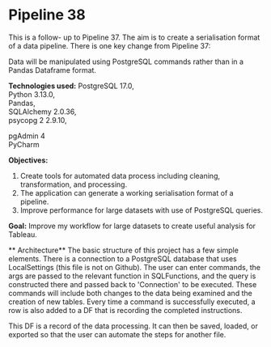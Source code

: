 # Pipeline 38

This is a follow- up to Pipeline 37. The aim is to create a serialisation format of a data pipeline. There is one key change from Pipeline 37: <br />

Data will be manipulated using PostgreSQL commands rather than in a Pandas Dataframe format. <br />

**Technologies used:**
PostgreSQL 17.0, <br />
Python 3.13.0, <br />
Pandas, <br />
SQLAlchemy 2.0.36, <br />
psycopg 2 2.9.10, <br />


pgAdmin 4 <br />
PyCharm <br />

**Objectives:**
 1. Create tools for automated data process including cleaning, transformation, and processing.
 2. The application can generate a working serialisation format of a pipeline.
 3. Improve performance for large datasets with use of PostgreSQL queries.

**Goal:**
Improve my workflow for large datasets to create useful analysis for Tableau.

** Architecture**
The basic structure of this project has a few simple elements. There is a connection to a PostgreSQL database that uses LocalSettings (this file is not on Github). The user can enter commands, the args are passed to the relevant function in SQLFunctions, and the query is constructed there and passed back to 'Connection' to be executed. These commands will include both changes to the data being examined and the creation of new tables. Every time a command is successfully executed, a row is also added to a DF that is recording the completed instructions. 

This DF is a record of the data processing. It can then be saved, loaded, or exported so that the user can automate the steps for another file. 
